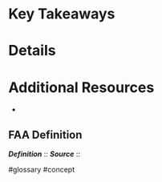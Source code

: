 # Key Takeaways

# Details

# Additional Resources
- 

## FAA Definition
***Definition***    :: 
***Source***         :: 

#glossary #concept